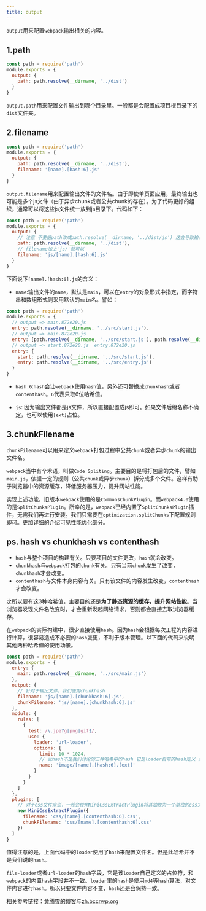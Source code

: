 ```yaml
---
title: output
---
```


`output`用来配置`webpack`输出相关的内容。

## 1.path

```js
const path = require('path')
module.exports = {
  output: {
    path: path.resolve(__dirname, '../dist')
  }
}
```

`output.path`用来配置文件输出到哪个目录里。一般都是会配置成项目根目录下的`dist`文件夹。

## 2.filename

```js
const path = require('path')
module.exports = {
  output: {
    path: path.resolve(__dirname, '../dist'),
    filename: '[name].[hash:6].js'
  }
}
```

`output.filename`用来配置输出文件的文件名。由于即使单页面应用，最终输出也可能是多个js文件（由于异步chunk或者公共chunk的存在）。为了代码更好的组织，通常可以将这些js文件统一放到js目录下。代码如下：

```js
const path = require('path')
module.exports = {
  output: {
    // 注意 不要把path改成path.resolve(__dirname, '../dist/js') 这会导致输出目录变成'dist/js' 项目分离的图片和css等也会放在'dist/js'目录下了
    path: path.resolve(__dirname, '../dist'),
    // filename加上'js/'就可以
    filename: 'js/[name].[hash:6].js'
  }
}
```

下面说下`[name].[hash:6].js`的含义：

- `name`:输出文件的`name`，默认是`main`，可以在`entry`的对象形式中指定，而字符串和数组形式则采用默认的`main`名。譬如：

```js
const path = require('path')
module.exports = {
  // output => main.872e20.js
  entry: path.resolve(__dirname, '../src/start.js'), 
  // output => main.872e20.js
  entry: [path.resolve(__dirname, '../src/start.js'), path.resolve(__dirname, '../src/entry.js')], 
  // output => start.872e20.js  entry.872e20.js
  entry: {
    start: path.resolve(__dirname, '../src/start.js'),
    entry: path.resolve(__dirname, '../src/entry.js')
  }
}
```

- `hash:6`:`hash`会让`webpack`使用`hash`值，另外还可替换成`chunkhash`或者`contenthash`。`6`代表只取6位哈希值。

- `js`: 因为输出文件都是js文件，所以直接配置成js即可。如果文件后缀名称不确定，也可以使用`[ext]`占位。
## 3.chunkFilename

`chunkFilename`可以用来定义`webpack`打包过程中公共`chunk`或者异步`chunk`的输出文件名。

`webpack`当中有个术语，叫做`Code Spliting`。主要目的是将打包后的文件，譬如`main.js`，依据一定的规则（公共`chunk`或异步`chunk`）拆分成多个文件。这样有助于浏览器中的资源缓存，降低服务器压力，提升网站性能。

实现上述功能，旧版本`webpack`使用的是`CommonsChunkPlugin`。而`webpack4.0`使用的是`SplitChunksPlugin`。所幸的是，`webpack`已经内置了`SplitChunksPlugin`插件，无需我们再进行安装。我们只需要在`optimization.splitChunks`下配置规则即可。更加详细的介绍可见性能优化部分。

## ps. hash vs chunkhash vs contenthash

- `hash`与整个项目的构建有关。只要项目的文件更改，`hash`就会改变。
- `chunkhash`与`webpack`打包的`chunk`有关。只有当前`chunk`发生了改变，`chunkhash`才会改变。
- `contenthash`与文件本身内容有关。只有该文件的内容发生改变，`contenthash`才会改变。

之所以要有这3种哈希值，主要目的还是**为了静态资源的缓存，提升网站性能**。当浏览器发现文件名改变时，才会重新发起网络请求，否则都会直接去取浏览器缓存。

在`webpack`的实际构建中，很少直接使用`hash`。因为`hash`会根据每次工程的内容进行计算，很容易造成不必要的`hash`变更，不利于版本管理。以下面的代码来说明其他两种哈希值的使用场景。

```js
const path = require('path')
module.exports = {
  entry: {
    main: path.resolve(__dirname, '../src/main.js')
  },
  output: {
    // 针对于输出文件，我们使用chunkhash
    filename: 'js/[name].[chunkhash:6].js',
    chunkFilename: 'js/[name].[chunkhash:6].js'
  },
  module: {
    rules: [
      {
        test: /\.jpe?g|png|gif$/,
        use: {
          loader: 'url-loader',
          options: {
            limit: 10 * 1024,
            // 此hash不是我们讨论的三种哈希中的hash 它是loader自带的hash定义 会根据文件内容来生成
            name: 'image/[name].[hash:6].[ext]'
          }
        }
      }
    ]
  },
  plugins: [
    // 对于css文件来说，一般会使用MiniCssExtractPlugin将其抽取为一个单独的css文件。此时可以使用contenthash进行标记，确保css文件内容变化时，可以更新hash。
    new MiniCssExtractPlugin({
      filename: 'css/[name].[contenthash:6].css',
      chunkFilename: 'css/[name].[contenthash:6].css'
    })
  ]
}
```

值得注意的是，上面代码中的`loader`使用了`hash`来配置文件名。但是此哈希并不是我们说的`hash`。

`file-loader`或者`url-loader`的`hash`字段，它是该`loader`自己定义的占位符，和`webpack`的内置`hash`字段并不一致。`loader`里的`hash`是使用`md4`等`hash`算法，对文件内容进行`hash`。所以只要文件内容不变，`hash`还是会保持一致。

相关参考链接：[黄腾霄的博客](https://cloud.tencent.com/developer/article/1642029)与[zh.bccrwp.org](https://zh.bccrwp.org/compare/hash-vs-chunkhash-vs-contenthash-4823e6/)

